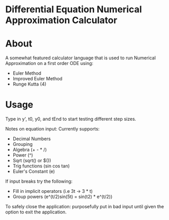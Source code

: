 # Differential Equation Numerical Approximation Calculator

# About
A somewhat featured calculator language that is used to run Numerical Approximation on a first order ODE using:
* Euler Method
* Improved Euler Method
* Runge Kutta (4)

# Usage
Type in y', t0, y0, and tEnd to start testing different step sizes.

Notes on equation input:
Currently supports:
* Decimal Numbers
* Grouping
* Algebra          (+ - * /)
* Power            (^)
* Sqrt             (sqrt() or $())
* Trig functions   (sin cos tan)
* Euler's Constant (e)

If input breaks try the following:
* Fill in implicit operators (i.e 3t -> 3 * t)
* Group powers (e^(t/2)sin(5t) = sin(t2) * e^(t/2))

To safely close the application: purposefully put in bad input until given the option to exit the application.

